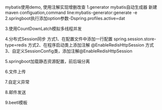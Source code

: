 mybatis使用demo, 使用注解实现增删改查
1.generator mybatis自动生成器
新建maven configuation,command line:mybatis-generator:generate -e
2.springboot执行添加option参数-Dspring.profiles.active=dat

3.使用CountDownLatch模拟多线程并发

4.分布式Session同步
方式1、在配置文件中添加一行配置
spring.session.store-type=redis
方式2、在程序启动类上添加注解
@EnableRedisHttpSession
方式3、自定义SessionConfig类，添加注解@EnableRedisHttpSession

5.springboot加载静态资源配置，前后端分离

6.文件上传

7.自定义异常

8.邮件发送

9.beetl模板
